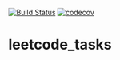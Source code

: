 [![Build Status](https://travis-ci.org/Sir-Hedgehog/leetcode_tasks.svg?branch=master)](https://travis-ci.org/Sir-Hedgehog/leetcode_tasks)
[![codecov](https://codecov.io/gh/Sir-Hedgehog/leetcode_tasks/branch/master/graph/badge.svg)](https://codecov.io/gh/Sir-Hedgehog/leetcode_tasks)


# leetcode_tasks
